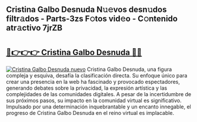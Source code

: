 ## Cristina Galbo Desnuda N𝚞𝚎vos desn𝚞dos filtr𝚊dos - Parts-3zs F𝚘tos vid𝚎o - C𝚘ntenido atr𝚊ctivo 7jrZB

# <h2><a href="http://mb92842.tromn.icu/?c=Cristina+Galbo+Desnuda">🔗👉👉👉 Cristina Galbo Desnuda 🔗🔗</a></h2>

[![Cristina Galbo Desnuda nuevo](https://i.imgur.com/pEAQMta.gif)](http://mb92842.tromn.icu/?c=Cristina+Galbo+Desnuda)
Cristina Galbo Desnuda, una figura compleja y esquiva, desafía la clasificación directa. Su enfoque único para crear una presencia en la web ha fascinado y provocado espectadores, generando debates sobre la privacidad, la expresión artística y las complejidades de las comunidades digitales. A pesar de la incertidumbre de sus próximos pasos, su impacto en la comunidad virtual es significativo. Impulsado por una determinación inquebrantable y un encanto innegable, el progreso de Cristina Galbo Desnuda en el reino virtual es implacable.
